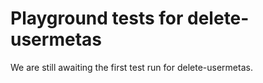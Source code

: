 # Playground tests for delete-usermetas
We are still awaiting the first test run for delete-usermetas.
